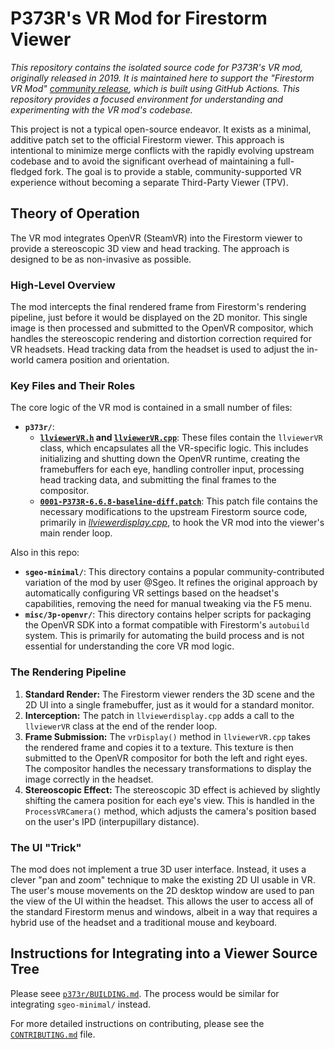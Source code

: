 # P373R's VR Mod for Firestorm Viewer

*This repository contains the isolated source code for P373R's VR mod, originally released in 2019. It is maintained here to support the "Firestorm VR Mod" [community release](https://github.com/humbletim/firestorm-gha/releases), which is built using GitHub Actions. This repository provides a focused environment for understanding and experimenting with the VR mod's codebase.* 

This project is not a typical open-source endeavor. It exists as a minimal, additive patch set to the official Firestorm viewer. This approach is intentional to minimize merge conflicts with the rapidly evolving upstream codebase and to avoid the significant overhead of maintaining a full-fledged fork. The goal is to provide a stable, community-supported VR experience without becoming a separate Third-Party Viewer (TPV).

## Theory of Operation

The VR mod integrates OpenVR (SteamVR) into the Firestorm viewer to provide a stereoscopic 3D view and head tracking. The approach is designed to be as non-invasive as possible.

### High-Level Overview

The mod intercepts the final rendered frame from Firestorm's rendering pipeline, just before it would be displayed on the 2D monitor. This single image is then processed and submitted to the OpenVR compositor, which handles the stereoscopic rendering and distortion correction required for VR headsets. Head tracking data from the headset is used to adjust the in-world camera position and orientation.

### Key Files and Their Roles

The core logic of the VR mod is contained in a small number of files:

- **`p373r/`**:
  - **[`llviewerVR.h`](./p373r/llviewerVR.h) and [`llviewerVR.cpp`](./p373r/llviewerVR.cpp)**: These files contain the `llviewerVR` class, which encapsulates all the VR-specific logic. This includes initializing and shutting down the OpenVR runtime, creating the framebuffers for each eye, handling controller input, processing head tracking data, and submitting the final frames to the compositor.
  - **[`0001-P373R-6.6.8-baseline-diff.patch`](./p373r/0001-P373R-6.6.8-baseline-diff.patch)**: This patch file contains the necessary modifications to the upstream Firestorm source code, primarily in [*llviewerdisplay.cpp*](https://github.com/FirestormViewer/phoenix-firestorm/blob/master/indra/newview/llviewerdisplay.cpp), to hook the VR mod into the viewer's main render loop.

Also in this repo:
- **`sgeo-minimal/`**: This directory contains a popular community-contributed variation of the mod by user @Sgeo. It refines the original approach by automatically configuring VR settings based on the headset's capabilities, removing the need for manual tweaking via the F5 menu.
- **`misc/3p-openvr/`**: This directory contains helper scripts for packaging the OpenVR SDK into a format compatible with Firestorm's `autobuild` system. This is primarily for automating the build process and is not essential for understanding the core VR mod logic.

### The Rendering Pipeline

1. **Standard Render:** The Firestorm viewer renders the 3D scene and the 2D UI into a single framebuffer, just as it would for a standard monitor.
2. **Interception:** The patch in `llviewerdisplay.cpp` adds a call to the `llviewerVR` class at the end of the render loop.
3. **Frame Submission:** The `vrDisplay()` method in `llviewerVR.cpp` takes the rendered frame and copies it to a texture. This texture is then submitted to the OpenVR compositor for both the left and right eyes. The compositor handles the necessary transformations to display the image correctly in the headset.
4. **Stereoscopic Effect:** The stereoscopic 3D effect is achieved by slightly shifting the camera position for each eye's view. This is handled in the `ProcessVRCamera()` method, which adjusts the camera's position based on the user's IPD (interpupillary distance).

### The UI "Trick"

The mod does not implement a true 3D user interface. Instead, it uses a clever "pan and zoom" technique to make the existing 2D UI usable in VR. The user's mouse movements on the 2D desktop window are used to pan the view of the UI within the headset. This allows the user to access all of the standard Firestorm menus and windows, albeit in a way that requires a hybrid use of the headset and a traditional mouse and keyboard.

## Instructions for Integrating into a Viewer Source Tree

Please seee [`p373r/BUILDING.md`](./p373r/BUILDING.md). The process would be similar for integrating `sgeo-minimal/` instead.

For more detailed instructions on contributing, please see the [`CONTRIBUTING.md`](./CONTRIBUTING.md) file.

